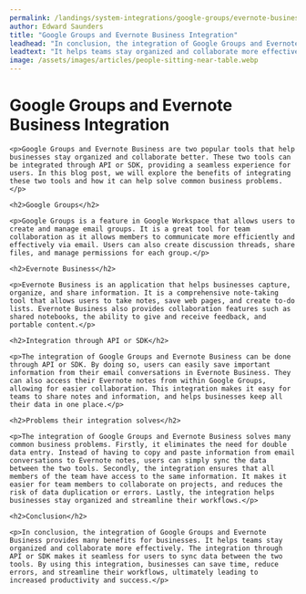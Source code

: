 ```yaml
---
permalink: /landings/system-integrations/google-groups/evernote-business
author: Edward Saunders
title: "Google Groups and Evernote Business Integration"
leadhead: "In conclusion, the integration of Google Groups and Evernote Business provides many benefits for businesses"
leadtext: "It helps teams stay organized and collaborate more effectively. The integration through API or SDK makes it seamless for users to sync data between the two tools. By using this integration, businesses can save time, reduce errors, and streamline their workflows, ultimately leading to increased productivity and success."
image: /assets/images/articles/people-sitting-near-table.webp
---
```

<div class="arttext">	<h1>Google Groups and Evernote Business Integration</h1>

	<p>Google Groups and Evernote Business are two popular tools that help businesses stay organized and collaborate better. These two tools can be integrated through API or SDK, providing a seamless experience for users. In this blog post, we will explore the benefits of integrating these two tools and how it can help solve common business problems.</p>

	<h2>Google Groups</h2>

	<p>Google Groups is a feature in Google Workspace that allows users to create and manage email groups. It is a great tool for team collaboration as it allows members to communicate more efficiently and effectively via email. Users can also create discussion threads, share files, and manage permissions for each group.</p>

	<h2>Evernote Business</h2>

	<p>Evernote Business is an application that helps businesses capture, organize, and share information. It is a comprehensive note-taking tool that allows users to take notes, save web pages, and create to-do lists. Evernote Business also provides collaboration features such as shared notebooks, the ability to give and receive feedback, and portable content.</p>

	<h2>Integration through API or SDK</h2>

	<p>The integration of Google Groups and Evernote Business can be done through API or SDK. By doing so, users can easily save important information from their email conversations in Evernote Business. They can also access their Evernote notes from within Google Groups, allowing for easier collaboration. This integration makes it easy for teams to share notes and information, and helps businesses keep all their data in one place.</p>

	<h2>Problems their integration solves</h2>

	<p>The integration of Google Groups and Evernote Business solves many common business problems. Firstly, it eliminates the need for double data entry. Instead of having to copy and paste information from email conversations to Evernote notes, users can simply sync the data between the two tools. Secondly, the integration ensures that all members of the team have access to the same information. It makes it easier for team members to collaborate on projects, and reduces the risk of data duplication or errors. Lastly, the integration helps businesses stay organized and streamline their workflows.</p>

	<h2>Conclusion</h2>

	<p>In conclusion, the integration of Google Groups and Evernote Business provides many benefits for businesses. It helps teams stay organized and collaborate more effectively. The integration through API or SDK makes it seamless for users to sync data between the two tools. By using this integration, businesses can save time, reduce errors, and streamline their workflows, ultimately leading to increased productivity and success.</p>

</div>